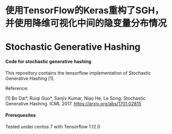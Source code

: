 # 使用TensorFlow的Keras重构了SGH，并使用降维可视化中间的隐变量分布情况
# Stochastic Generative Hashing

#### Code for stochastic generative hashing

This repository contains the tensorflow implementation of Stochastic Generative Hashing [1].

Reference:

[1] Bo Dai*, Ruiqi Guo*, Sanjiv Kumar, Niao He, Le Song. Stochastic Generative Hashing. ICML 2017. https://arxiv.org/abs/1701.02815

#### Prerequesites

Tested under centos 7 with Tensorflow 1.12.0




